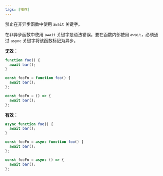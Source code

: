 ```yaml
---
tags: [推荐]
---
```


禁止在非异步函数中使用 `await` 关键字。

在非异步函数中使用 `await` 关键字是语法错误。要在函数内部使用 `await`，必须通过 `async` 关键字将该函数标记为异步。

**无效：**

```javascript
function foo() {
  await bar();
}

const fooFn = function foo() {
  await bar();
};

const fooFn = () => {
  await bar();
};
```

**有效：**

```javascript
async function foo() {
  await bar();
}

const fooFn = async function foo() {
  await bar();
};

const fooFn = async () => {
  await bar();
};
```